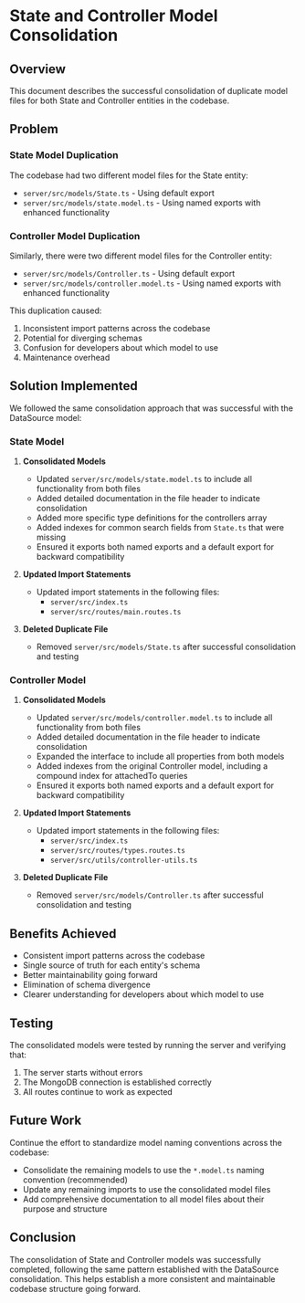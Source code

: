 # State and Controller Model Consolidation

## Overview

This document describes the successful consolidation of duplicate model files for both State and Controller entities in the codebase.

## Problem

### State Model Duplication

The codebase had two different model files for the State entity:
- `server/src/models/State.ts` - Using default export
- `server/src/models/state.model.ts` - Using named exports with enhanced functionality

### Controller Model Duplication

Similarly, there were two different model files for the Controller entity:
- `server/src/models/Controller.ts` - Using default export
- `server/src/models/controller.model.ts` - Using named exports with enhanced functionality

This duplication caused:
1. Inconsistent import patterns across the codebase
2. Potential for diverging schemas
3. Confusion for developers about which model to use
4. Maintenance overhead

## Solution Implemented

We followed the same consolidation approach that was successful with the DataSource model:

### State Model

1. **Consolidated Models**
   - Updated `server/src/models/state.model.ts` to include all functionality from both files
   - Added detailed documentation in the file header to indicate consolidation
   - Added more specific type definitions for the controllers array
   - Added indexes for common search fields from `State.ts` that were missing
   - Ensured it exports both named exports and a default export for backward compatibility

2. **Updated Import Statements**
   - Updated import statements in the following files:
     - `server/src/index.ts`
     - `server/src/routes/main.routes.ts`

3. **Deleted Duplicate File**
   - Removed `server/src/models/State.ts` after successful consolidation and testing

### Controller Model

1. **Consolidated Models**
   - Updated `server/src/models/controller.model.ts` to include all functionality from both files
   - Added detailed documentation in the file header to indicate consolidation
   - Expanded the interface to include all properties from both models
   - Added indexes from the original Controller model, including a compound index for attachedTo queries
   - Ensured it exports both named exports and a default export for backward compatibility

2. **Updated Import Statements**
   - Updated import statements in the following files:
     - `server/src/index.ts`
     - `server/src/routes/types.routes.ts`
     - `server/src/utils/controller-utils.ts`

3. **Deleted Duplicate File**
   - Removed `server/src/models/Controller.ts` after successful consolidation and testing

## Benefits Achieved

- Consistent import patterns across the codebase
- Single source of truth for each entity's schema
- Better maintainability going forward
- Elimination of schema divergence
- Clearer understanding for developers about which model to use

## Testing

The consolidated models were tested by running the server and verifying that:
1. The server starts without errors
2. The MongoDB connection is established correctly
3. All routes continue to work as expected

## Future Work

Continue the effort to standardize model naming conventions across the codebase:
- Consolidate the remaining models to use the `*.model.ts` naming convention (recommended)
- Update any remaining imports to use the consolidated model files
- Add comprehensive documentation to all model files about their purpose and structure

## Conclusion

The consolidation of State and Controller models was successfully completed, following the same pattern established with the DataSource consolidation. This helps establish a more consistent and maintainable codebase structure going forward. 